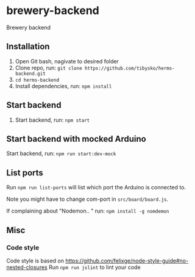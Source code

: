 # brewery-backend
Brewery backend

## Installation
1. Open Git bash, nagivate to desired folder
2. Clone repo, run: `git clone https://github.com/tibysko/herms-backend.git`
3. `cd herms-backend`
4. Install dependencies, run: `npm install`

## Start backend
1. Start backend, run: `npm start`

## Start backend with mocked Arduino
Start backend, run: `npm run start:dev-mock`

## List ports
Run `npm run list-ports` will list which port the Arduino is connected to.  

Note you might have to change com-port in `src/board/board.js`.

If complaining about "Nodemon.. " run: `npm install -g nomdemon`


## Misc

### Code style 
Code style is based on https://github.com/felixge/node-style-guide#no-nested-closures
Run `npm run jslint` to lint your code